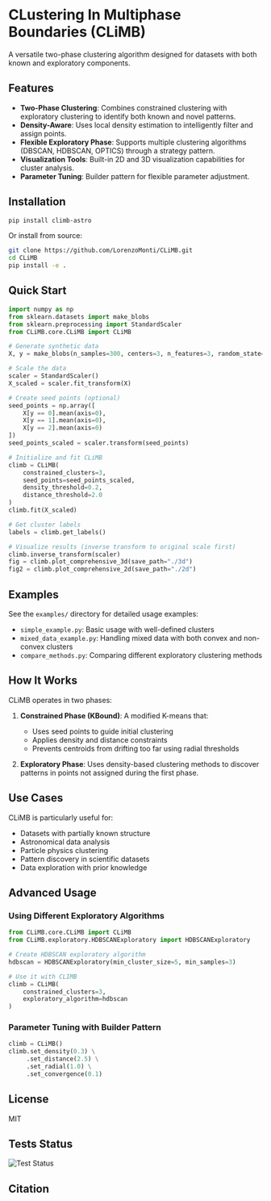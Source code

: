 # CLustering In Multiphase Boundaries (CLiMB)

A versatile two-phase clustering algorithm designed for datasets with both known and exploratory components.

## Features

- **Two-Phase Clustering**: Combines constrained clustering with exploratory clustering to identify both known and novel patterns.
- **Density-Aware**: Uses local density estimation to intelligently filter and assign points.
- **Flexible Exploratory Phase**: Supports multiple clustering algorithms (DBSCAN, HDBSCAN, OPTICS) through a strategy pattern.
- **Visualization Tools**: Built-in 2D and 3D visualization capabilities for cluster analysis.
- **Parameter Tuning**: Builder pattern for flexible parameter adjustment.

## Installation

```bash
pip install climb-astro
```

Or install from source:

```bash
git clone https://github.com/LorenzoMonti/CLiMB.git
cd CLiMB
pip install -e .
```

## Quick Start

```python
import numpy as np
from sklearn.datasets import make_blobs
from sklearn.preprocessing import StandardScaler
from CLiMB.core.CLiMB import CLiMB

# Generate synthetic data
X, y = make_blobs(n_samples=300, centers=3, n_features=3, random_state=42)

# Scale the data
scaler = StandardScaler()
X_scaled = scaler.fit_transform(X)

# Create seed points (optional)
seed_points = np.array([
    X[y == 0].mean(axis=0),
    X[y == 1].mean(axis=0),
    X[y == 2].mean(axis=0)
])
seed_points_scaled = scaler.transform(seed_points)

# Initialize and fit CLiMB
climb = CLiMB(
    constrained_clusters=3,
    seed_points=seed_points_scaled,
    density_threshold=0.2,
    distance_threshold=2.0
)
climb.fit(X_scaled)

# Get cluster labels
labels = climb.get_labels()

# Visualize results (inverse transform to original scale first)
climb.inverse_transform(scaler)
fig = climb.plot_comprehensive_3d(save_path="./3d")
fig2 = climb.plot_comprehensive_2d(save_path="./2d")
```

## Examples

See the `examples/` directory for detailed usage examples:

- `simple_example.py`: Basic usage with well-defined clusters
- `mixed_data_example.py`: Handling mixed data with both convex and non-convex clusters
- `compare_methods.py`: Comparing different exploratory clustering methods

## How It Works

CLiMB operates in two phases:

1. **Constrained Phase (KBound)**: A modified K-means that:
   - Uses seed points to guide initial clustering 
   - Applies density and distance constraints
   - Prevents centroids from drifting too far using radial thresholds

2. **Exploratory Phase**: Uses density-based clustering methods to discover patterns in points not assigned during the first phase.

## Use Cases

CLiMB is particularly useful for:

- Datasets with partially known structure
- Astronomical data analysis
- Particle physics clustering
- Pattern discovery in scientific datasets
- Data exploration with prior knowledge

## Advanced Usage

### Using Different Exploratory Algorithms

```python
from CLiMB.core.CLiMB import CLiMB
from CLiMB.exploratory.HDBSCANExploratory import HDBSCANExploratory

# Create HDBSCAN exploratory algorithm
hdbscan = HDBSCANExploratory(min_cluster_size=5, min_samples=3)

# Use it with CLIMB
climb = CLiMB(
    constrained_clusters=3,
    exploratory_algorithm=hdbscan
)
```

### Parameter Tuning with Builder Pattern

```python
climb = CLiMB()
climb.set_density(0.3) \
     .set_distance(2.5) \
     .set_radial(1.0) \
     .set_convergence(0.1)
```

## License

MIT

## Tests Status
![Test Status](https://github.com/LorenzoMonti/CLiMB/actions/workflows/test.yml/badge.svg)

## Citation